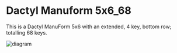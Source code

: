 # Dactyl Manuform 5x6_68

This is a Dactyl ManuForm 5x6 with an extended, 4 key, bottom row; totalling 68 keys.  

![diagram](https://i.imgur.com/TGd36fWh.png)
